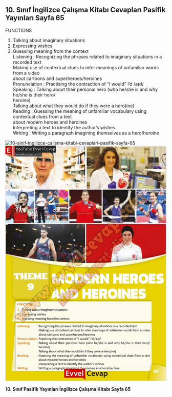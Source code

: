 ## 10. Sınıf İngilizce Çalışma Kitabı Cevapları Pasifik Yayınları Sayfa 65

FUNCTIONS  
 1. Talking about imaginary situations  
 2. Expressing wishes  
 3. Guessing meaning from the context  
 Listening : Recognizing the phrases related to imaginary situations in a recorded text  
 Making use of contextual clues to infer meanings of unfamiliar words from a video  
 about cartoons and superheroes/heroines  
 Pronunciation : Practising the contraction of “I would” I’d /aɪd/  
 Speaking : Talking about their personal hero (who he/she is and why he/she is their hero/  
 heroine)  
 Talking about what they would do if they were a hero(ine)  
 Reading : Guessing the meaning of unfamiliar vocabulary using contextual clues from a text  
 about modern heroes and heroines  
 Interpreting a text to identify the author’s wishes  
 Writing : Writing a paragraph imagining themselves as a hero/heroine

![10-sinif-ingilizce-calisma-kitabi-cevaplari-pasifik-sayfa-65]()![10-sinif-ingilizce-calisma-kitabi-cevaplari-pasifik-sayfa-65](./image1.webp)

**10. Sınıf Pasifik Yayınları İngilizce Çalışma Kitabı Sayfa 65**